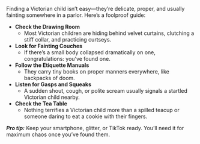 Finding a Victorian child isn’t easy—they’re delicate, proper, and usually fainting somewhere in a parlor. Here’s a foolproof guide:

- **Check the Drawing Room**
    - Most Victorian children are hiding behind velvet curtains, clutching a stiff collar, and practicing curtseys.
- **Look for Fainting Couches**
    - If there’s a small body collapsed dramatically on one, congratulations: you’ve found one.
- **Follow the Etiquette Manuals**
    - They carry tiny books on proper manners everywhere, like backpacks of doom.
- **Listen for Gasps and Squeaks**
    - A sudden shout, cough, or polite scream usually signals a startled Victorian child nearby.
- **Check the Tea Table**
    - Nothing terrifies a Victorian child more than a spilled teacup or someone daring to eat a cookie with their fingers.

**_Pro tip:_** Keep your smartphone, glitter, or TikTok ready. You’ll need it for maximum chaos once you’ve found them.